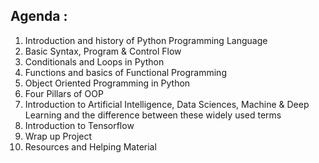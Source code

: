 ## Agenda :

1. Introduction and history of Python Programming Language
2. Basic Syntax, Program & Control Flow
3. Conditionals and Loops in Python
4. Functions and basics of Functional Programming
5. Object Oriented Programming in Python
6. Four Pillars of OOP
7. Introduction to Artificial Intelligence, Data Sciences, Machine & Deep Learning and the difference between these widely used terms
8. Introduction to Tensorflow
9. Wrap up Project
10. Resources and Helping Material

